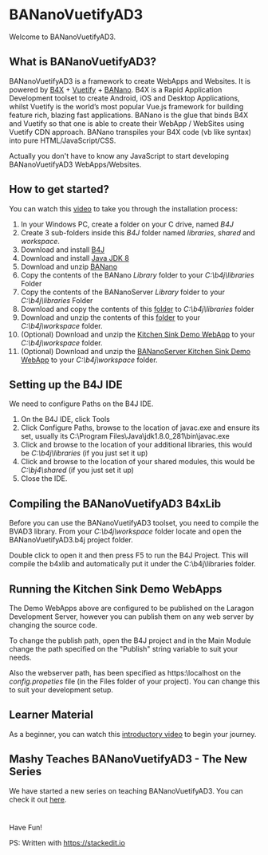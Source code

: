 # BANanoVuetifyAD3
Welcome to BANanoVuetifyAD3.

## What is BANanoVuetifyAD3?

BANanoVuetifyAD3 is a framework to create WebApps and Websites. It is powered by [B4X](https://www.b4x.com/) + [Vuetify](https://vuetifyjs.com/en/) + [BANano](https://www.b4x.com/android/forum/threads/banano-website-app-pwa-library-with-abstract-designer-support.99740/#content). B4X is a Rapid Application Development toolset to create Android, iOS and Desktop Applications, whilst Vuetify is the world’s most popular Vue.js framework for building feature rich, blazing fast applications. BANano is the glue that binds B4X and Vuetify so that one is able to create their WebApp / WebSites using Vuetify CDN approach. BANano transpiles your B4X code (vb like syntax) into pure HTML/JavaScript/CSS. 

Actually you don't have to know any JavaScript to start developing BANanoVuetifyAD3 WebApps/Websites.

## How to get started?

You can watch this [video](https://youtu.be/jKG2HUO4YdA) to take you through the installation process:

1. In your Windows PC, create a folder on your C drive, named *B4J*
2. Create 3 sub-folders inside this *B4J* folder named *libraries*, *shared* and *workspace*.
3. Download and install [B4J](https://www.b4x.com/b4j.html)
4. Download and install [Java JDK 8](https://www.oracle.com/java/technologies/downloads/#java8) 
5. Download and unzip [BANano](https://www.b4x.com/android/forum/threads/banano-website-app-pwa-library-with-abstract-designer-support.99740/#post-627764) 
6. Copy the contents of the BANano *Library* folder to your *C:\b4j\libraries* Folder
7. Copy the contents of the BANanoServer *Library* folder to your *C:\b4j\libraries* Folder
8. Download and copy the contents of this [folder](https://github.com/Mashiane/BANanoVuetifyAD3/tree/main/External%20Libraries) to *C:\b4j\libraries* folder
9. Download and unzip the contents of this [folder](https://github.com/Mashiane/BANanoVuetifyAD3/tree/main/Library) to your *C:\b4j\workspace* folder. 
10. (Optional) Download and unzip the [Kitchen Sink Demo WebApp](https://github.com/Mashiane/BANanoVuetifyAD3/blob/main/BVAD3KitchenSink.zip) to your *C:\b4j\workspace* folder.
11. (Optional) Download and unzip the [BANanoServer Kitchen Sink Demo WebApp](https://github.com/Mashiane/BANanoVuetifyAD3/blob/main/BVAD3Server.zip) to your *C:\b4j\workspace* folder.


## Setting up the B4J IDE

We need to configure Paths on the B4J IDE.

1. On the B4J IDE, click Tools
2. Click Configure Paths, browse to the location of javac.exe and ensure its set, usually its C:\Program Files\Java\jdk1.8.0_281\bin\javac.exe
3. Click and browse to the location of your additional libraries, this would be *C:\b4j\libraries* (if you just set it up)
4. Click and browse to the location of your shared modules, this would be *C:\bj4\shared* (if you just set it up)
5. Close the IDE.

## Compiling the BANanoVuetifyAD3 B4xLib

Before you can use the BANanoVuetifyAD3 toolset, you need to compile the BVAD3 library.
From your *C:\b4j\workspace* folder locate and open the BANanoVuetifyAD3.b4j project folder. 

Double click to open it and then press F5 to run the B4J Project. This will compile the b4xlib and automatically put it under the C:\b4j\libraries folder.

## Running the Kitchen Sink Demo WebApps

The Demo WebApps above are configured to be published on the Laragon Development Server, however you can publish them on any web server by changing the source code.

To change the publish path, open the B4J project and in the Main Module change the path specified on the "Publish" string variable to suit your  needs.

Also the webserver path, has been specified as https:\\localhost on the *config.propeties* file (in the Files folder of your project). You can change this to suit your development setup.

## Learner Material

As a beginner, you can watch this [introductory video](https://youtu.be/QQzPrfX1lQo) to begin your journey.

## Mashy Teaches BANanoVuetifyAD3 - The New Series

We have started a new series on teaching BANanoVuetifyAD3. You can check it out [here](https://www.b4x.com/android/forum/threads/mashy-teaches-webapp-website-development-with-bananovuetifyad3-the-new-series.132305/#content).

#

Have Fun!

PS: Written with https://stackedit.io
